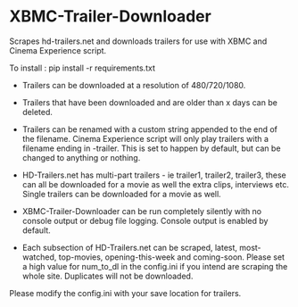 XBMC-Trailer-Downloader
=======================

Scrapes hd-trailers.net and downloads trailers for use with XBMC and Cinema Experience script.

To install : pip install -r requirements.txt

* Trailers can be downloaded at a resolution of 480/720/1080. 

* Trailers that have been downloaded and are older than x days can be deleted. 

* Trailers can be renamed with a custom string appended to the end of the filename. Cinema Experience script will only play trailers with a filename
  ending in -trailer. This is set to happen by default, but can be changed to anything or nothing.

* HD-Trailers.net has multi-part trailers - ie trailer1, trailer2, trailer3, these can all be downloaded for a movie as well the extra
  clips, interviews etc. Single trailers can be downloaded for a movie as well.

* XBMC-Trailer-Downloader can be run completely silently with no console output or debug file logging. Console output is enabled by default. 

* Each subsection of HD-Trailers.net can be scraped, latest, most-watched, top-movies, opening-this-week and coming-soon. Please set a high value for num_to_dl in the config.ini if you intend are scraping the whole site. Duplicates will not be downloaded.


Please modify the config.ini with your save location for trailers. 


